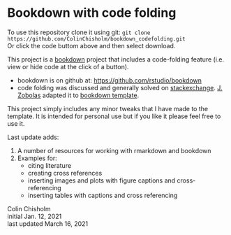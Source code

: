 # Bookdown with code folding 

To use this repository clone it using git: `git clone https://github.com/ColinChisholm/bookdown_codefolding.git`    
Or click the code buttom above and then select download. 



This project is a [bookdown](https://bookdown.org/yihui/bookdown/) project that includes a code-folding feature (i.e. view or hide code at the click of a button).

- bookdown is on github at: https://github.com/rstudio/bookdown
- code folding was discussed and generally solved on [stackexchange](https://stackoverflow.com/questions/45360998/code-folding-in-bookdown).  [J. Zobolas](https://github.com/bblodfon) adapted it to [bookdown template](https://github.com/bblodfon/rtemps).  

This project simply includes any minor tweaks that I have made to the template.  It is intended for personal use but if you like it please feel free to use it. 

Last update adds: 
1. A number of resources for working with rmarkdown and bookdown
2. Examples for:
    - citing literature
    - creating cross references 
    - inserting images and plots with figure captions and cross-referencing
    - inserting tables with captions and cross referencing


Colin Chisholm    
initial Jan. 12, 2021     
last updated March 16, 2021

